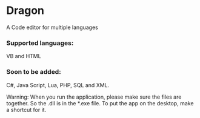 # Dragon
A Code editor for multiple languages

### Supported languages:
VB and HTML

### Soon to be added:
C#, Java Script, Lua, PHP, SQL and XML.

Warning:
When you run the application, please make sure the files are together. So the .dll is in the *.exe file. To put the app on the desktop, make a shortcut for it.
